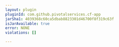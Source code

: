 ```yaml
---
layout: plugin
pluginId: com.github.pivotalservices.cf-app
jarSha1: 4039368c60ca5dbab8823301d46700f8f319c63f
isJarAvailable: true
error: NONE
violations: []

---
```

